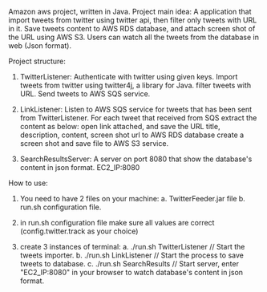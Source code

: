 Amazon aws project, written in Java.
Project main idea:
A application that import tweets from twitter using twitter api, then filter only tweets with URL in it.
Save tweets content to AWS RDS database, and attach screen shot of the URL using AWS S3.
Users can watch all the tweets from the database in web (Json format).

Project structure:
1. TwitterListener: 
Authenticate with twitter using given keys.
Import tweets from twitter using twitter4j, a library for Java.
filter tweets with URL.
Send tweets to AWS SQS service.

2. LinkListener:
Listen to AWS SQS service for tweets that has been sent from TwitterListener.
For each tweet that received from SQS extract the content as below:
open link attached, and save the URL title, description, content, screen shot url to AWS RDS database
create a screen shot and save file to AWS S3 service.

3. SearchResultsServer: 
A server on port 8080 that show the database's content in json format.
EC2_IP:8080
 
How to use:
1. You need to have 2 files on your machine:
	a. TwitterFeeder.jar file
	b. run.sh configuration file.

2. in run.sh configuration file make sure all values are correct (config.twitter.track as your choice)

3. create 3 instances of terminal:
	a. ./run.sh TwitterListener // Start the tweets importer.
	b. ./run.sh LinkListener // Start the process to save tweets to database.
	c. ./run.sh SearchResults // Start server, enter "EC2_IP:8080" in your browser to watch database's content in json format.